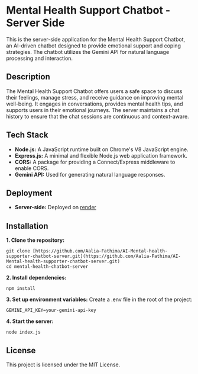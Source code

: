 # Mental Health Support Chatbot - Server Side

This is the server-side application for the Mental Health Support Chatbot, an AI-driven chatbot designed to provide emotional support and coping strategies. The chatbot utilizes the Gemini API for natural language processing and interaction.

## Description

The Mental Health Support Chatbot offers users a safe space to discuss their feelings, manage stress, and receive guidance on improving mental well-being. It engages in conversations, provides mental health tips, and supports users in their emotional journeys. The server maintains a chat history to ensure that the chat sessions are continuous and context-aware.

## Tech Stack

- **Node.js:** A JavaScript runtime built on Chrome's V8 JavaScript engine.
- **Express.js:** A minimal and flexible Node.js web application framework.
- **CORS:** A package for providing a Connect/Express middleware to enable CORS.
- **Gemini API:** Used for generating natural language responses.

## Deployment

- **Server-side:** Deployed on [render](https://render.com)

## Installation

**1. Clone the repository:**
```
git clone [https://github.com/Aalia-Fathima/AI-Mental-health-supporter-chatbot-server.git](https://github.com/Aalia-Fathima/AI-Mental-health-supporter-chatbot-server.git)
cd mental-health-chatbot-server
```
**2. Install dependencies:**
```
npm install
```
**3. Set up environment variables:**
Create a .env file in the root of the project:
```
GEMINI_API_KEY=your-gemini-api-key
```
**4. Start the server:**
```
node index.js
```
## License
This project is licensed under the MIT License.





